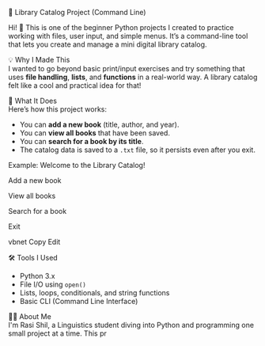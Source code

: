 🧠 Library Catalog Project (Command Line)

Hi! 👋 This is one of the beginner Python projects I created to practice working with files, user input, and simple menus. It’s a command-line tool that lets you create and manage a mini digital library catalog.

💡 Why I Made This  
I wanted to go beyond basic print/input exercises and try something that uses **file handling**, **lists**, and **functions** in a real-world way. A library catalog felt like a cool and practical idea for that!

🚀 What It Does  
Here’s how this project works:

- You can **add a new book** (title, author, and year).
- You can **view all books** that have been saved.
- You can **search for a book by its title**.
- The catalog data is saved to a `.txt` file, so it persists even after you exit.

Example:
Welcome to the Library Catalog!

Add a new book

View all books

Search for a book

Exit

vbnet
Copy
Edit

🛠️ Tools I Used  
- Python 3.x  
- File I/O using `open()`  
- Lists, loops, conditionals, and string functions  
- Basic CLI (Command Line Interface)

🙋‍♀️ About Me  
I'm Rasi Shil, a Linguistics student diving into Python and programming one small project at a time. This pr
